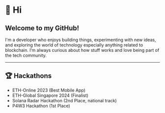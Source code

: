 # 👋 Hi

## Welcome to my GitHub!  
I'm a developer who enjoys building things, experimenting with new ideas, and exploring the world of technology especially anything related to blockchain. I’m always curious about how stuff works and love being part of the tech community.

---

## 🏆 Hackathons

- ETH-Online 2023 (Best Mobile App)
- ETH-Global Singapore 2024 (Finalist)
- Solana Radar Hackathon (2nd Place, national track)
- P4W3 Hackathon (1st Place)
